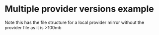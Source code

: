 # Multiple provider versions example

Note this has the file structure for a local provider mirror without the provider file as it is >100mb